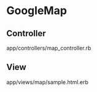 # GoogleMap

## Controller
app/controllers/map_controller.rb

## View
app/views/map/sample.html.erb
